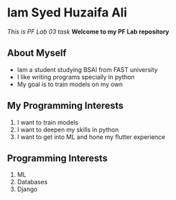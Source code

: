 # Iam Syed Huzaifa Ali
*This is PF Lab 03 task*
**Welcome to my PF Lab repository**
## About Myself
- Iam a student studying BSAI from FAST university
- I like writing programs specially in python
- My goal is to train models on my own
## My Programming Interests
1. I want to train models
2. I want to deepen my skills in python
3. I want to get into ML and hone my flutter experience
## Programming Interests 
1. ML
2. Databases
3. Django
